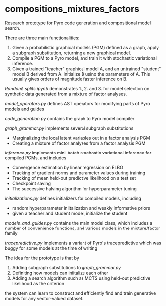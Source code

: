 # compositions_mixtures_factors
Research prototype for Pyro code generation and compositional model search.

There are three main functionalities:
1. Given a probabilistic graphical models (PGM) defined as a graph, apply a subgraph substitution, returning a new graphical model. 
2. Compile a PGM to a Pyro model, and train it with stochastic variational inference.
3. Given a trained "teacher" graphical model A, and an untrained "student" model B derived from A, initialize B using the parameters of A. This usually gives orders of magnitude faster inference on B.

*Random\ splits.ipynb* demonstrates 1., 2. and 3. for model selection on synthetic data generated from a mixture of factor analyses.

*model_operators.py* defines AST operators for modifying parts of Pyro models and guides

*code_generation.py* contains the graph to Pyro model compiler

*graph_grammar.py* implements several subgraph substitutions
  * Marginalizing the local latent variables out in a factor analysis PGM
  * Creating a mixture of factor analyses from a factor analysis PGM

*inference.py* implements mini-batch stochastic variational inference for compiled PGMs, and includes
  * Convergence estimation by linear regression on ELBO
  * Tracking of gradient norms and parameter values during training
  * Tracking of mean held-out predictive likelihood on a test set
  * Checkpoint saving
  * The successive halving algorithm for hyperparameter tuning

*initializations.py* defines initializers for compiled models, including
  * random hyperparameter iniitalization and weakly informative priors
  * given a teacher and student model, initialize the student

*models_and_guides.py* contains the main model class, which includes a number of convenience functions, and various models in the mixture/factor family

*tracepredictive.py* implements a variant of Pyro's tracepredictive which was buggy for some models at the time of writing

The idea for the prototype is that by 
1. Adding subgraph substitutions to *graph_grammar.py*
2. Definiting how models can iniitalize each other
3. Adding a search algorithm such as MCTS using held-out predictive likelihood as the criterion

the system can learn to construct and efficiently find and train generative models for any vector-valued dataset.
